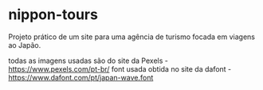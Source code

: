 # nippon-tours
 Projeto prático de um site para uma agência de turismo focada em viagens ao Japão.

 todas as imagens usadas são do site da Pexels - https://www.pexels.com/pt-br/
 font usada obtida no site da dafont - https://www.dafont.com/pt/japan-wave.font
